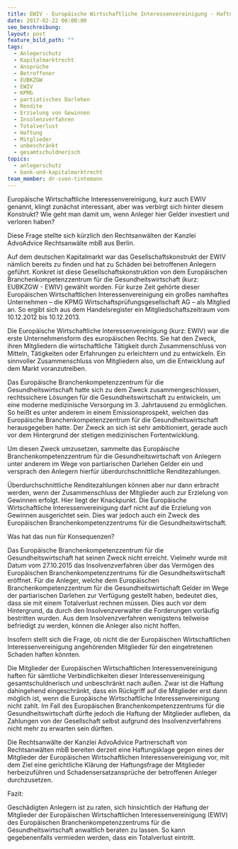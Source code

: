 ```yaml
---
title: EWIV - Europäische Wirtschaftliche Interessenvereinigung - Haftungsfalle für Mitglieder?
date: 2017-02-22 00:00:00
seo_beschreibung:
layout: post
feature_bild_path: ""
tags:
  - Anlegerschutz
  - Kapitalmarktrecht
  - Ansprüche
  - Betroffener
  - EUBKZGW
  - EWIV
  - KPMG
  - partiatisches Darlehen
  - Rendite
  - Erzielung von Gewinnen
  - Insolenzverfahren
  - Totalverlust
  - Haftung
  - Mitglieder
  - unbeschränkt
  - gesamtschuldnerisch
topics:
  - anlegerschutz
  - bank-und-kapitalmarktrecht
team_member: dr-sven-tintemann
---
```



Europäische Wirtschaftliche Interessenvereinigung, kurz auch EWIV genannt, klingt zunächst interessant, aber was verbirgt sich hinter diesem Konstrukt? Wie geht man damit um, wenn Anleger hier Gelder investiert und verloren haben?

Diese Frage stellte sich kürzlich den Rechtsanwälten der Kanzlei AdvoAdvice Rechtsanwälte mbB aus Berlin.

Auf dem deutschen Kapitalmarkt war das Gesellschaftskonstrukt der EWIV nämlich bereits zu finden und hat zu Schäden bei betroffenen Anlegern geführt. Konkret ist diese Gesellschaftskonstruktion von dem Europäischen Branchenkompetenzzentrum für die Gesundheitswirtschaft (kurz: EUBKZGW - EWIV) gewählt worden. Für kurze Zeit gehörte dieser Europäischen Wirtschaftlichen Interessenvereinigung ein großes namhaftes Unternehmen – die KPMG Wirtschaftsprüfungsgesellschaft AG – als Mitglied an. So ergibt sich aus dem Handelsregister ein Mitgliedschaftszeitraum vom 10.12.2012 bis 10.12.2013.

Die Europäische Wirtschaftliche Interessenvereinigung (kurz: EWIV) war die erste Unternehmensform des europäischen Rechts. Sie hat den Zweck, ihren Mitgliedern die wirtschaftliche Tätigkeit durch Zusammenschluss von Mitteln, Tätigkeiten oder Erfahrungen zu erleichtern und zu entwickeln. Ein sinnvoller Zusammenschluss von Mitgliedern also, um die Entwicklung auf dem Markt voranzutreiben.

Das Europäische Branchenkompetenzzentrum für die Gesundheitswirtschaft hatte sich zu dem Zweck zusammengeschlossen, rechtssichere Lösungen für die Gesundheitswirtschaft zu entwickeln, um eine moderne medizinische Versorgung im 3. Jahrtausend zu ermöglichen. So heißt es unter anderem in einem Emissionsprospekt, welchen das Europäische Branchenkompetenzzentrum für die Gesundheitswirtschaft herausgegeben hatte. Der Zweck an sich ist sehr ambitioniert, gerade auch vor dem Hintergrund der stetigen medizinischen Fortentwicklung.

Um diesen Zweck umzusetzen, sammelte das Europäische Branchenkompetenzzentrum für die Gesundheitswirtschaft von Anlegern unter anderem im Wege von partiarischen Darlehen Gelder ein und versprach den Anlegern hierfür überdurchschnittliche Renditezahlungen.

Überdurchschnittliche Renditezahlungen können aber nur dann erbracht werden, wenn der Zusammenschluss der Mitglieder auch zur Erzielung von Gewinnen erfolgt. Hier liegt der Knackpunkt. Die Europäische Wirtschaftliche Interessenvereinigung darf nicht auf die Erzielung von Gewinnen ausgerichtet sein. Dies war jedoch auch ein Zweck des Europäischen Branchenkompetenzzentrums für die Gesundheitswirtschaft.

Was hat das nun für Konsequenzen?

Das Europäische Branchenkompetenzzentrum für die Gesundheitswirtschaft hat seinen Zweck nicht erreicht. Vielmehr wurde mit Datum vom 27.10.2015 das Insolvenzverfahren über das Vermögen des Europäischen Branchenkompetenzzentrums für die Gesundheitswirtschaft eröffnet. Für die Anleger, welche dem Europäischen Branchenkompetenzzentrum für die Gesundheitswirtschaft Gelder im Wege der partiarischen Darlehen zur Verfügung gestellt haben, bedeutet dies, dass sie mit einem Totalverlust rechnen müssen. Dies auch vor dem Hintergrund, da durch den Insolvenzverwalter die Forderungen vorläufig bestritten wurden. Aus dem Insolvenzverfahren wenigstens teilweise befriedigt zu werden, können die Anleger also nicht hoffen.

Insofern stellt sich die Frage, ob nicht die der Europäischen Wirtschaftlichen Interessenvereinigung angehörenden Mitglieder für den eingetretenen Schaden haften könnten.

Die Mitglieder der Europäischen Wirtschaftlichen Interessenvereinigung haften für sämtliche Verbindlichkeiten dieser Interessenvereinigung gesamtschuldnerisch und unbeschränkt nach außen. Zwar ist die Haftung dahingehend eingeschränkt, dass ein Rückgriff auf die Mitglieder erst dann möglich ist, wenn die Europäische Wirtschaftliche Interessenvereinigung nicht zahlt. Im Fall des Europäischen Branchenkompetenzzentrums für die Gesundheitswirtschaft dürfte jedoch die Haftung der Mitglieder aufleben, da Zahlungen von der Gesellschaft selbst aufgrund des Insolvenzverfahrens nicht mehr zu erwarten sein dürften.

Die Rechtsanwälte der Kanzlei AdvoAdvice Partnerschaft von Rechtsanwälten mbB bereiten derzeit eine Haftungsklage gegen eines der Mitglieder der Europäischen Wirtschaftlichen Interessenvereinigung vor, mit dem Ziel eine gerichtliche Klärung der Haftungsfrage der Mitglieder herbeizuführen und Schadensersatzansprüche der betroffenen Anleger durchzusetzen.

Fazit:

Geschädigten Anlegern ist zu raten, sich hinsichtlich der Haftung der Mitglieder der Europäischen Wirtschaftlichen Interessenvereinigung (EWIV) des Europäischen Branchenkompetenzzentrums für die Gesundheitswirtschaft anwaltlich beraten zu lassen. So kann gegebenenfalls vermieden werden, dass ein Totalverlust eintritt.
